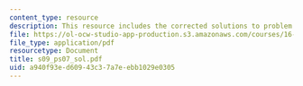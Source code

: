 ```yaml
---
content_type: resource
description: This resource includes the corrected solutions to problem set.
file: https://ol-ocw-studio-app-production.s3.amazonaws.com/courses/16-01-unified-engineering-i-ii-iii-iv-fall-2005-spring-2006/a940f93ed60943c37a7eebb1029e0305_s09_ps07_sol.pdf
file_type: application/pdf
resourcetype: Document
title: s09_ps07_sol.pdf
uid: a940f93e-d609-43c3-7a7e-ebb1029e0305
---
```

